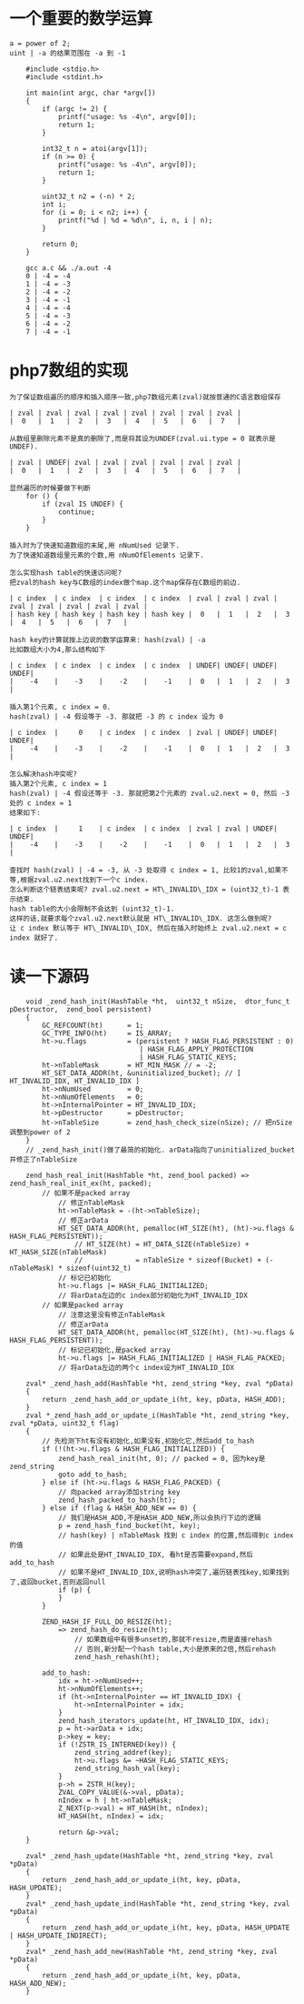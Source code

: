 # 一个重要的数学运算

    a = power of 2;
    uint | -a 的结果范围在 -a 到 -1

        #include <stdio.h>
        #include <stdint.h>

        int main(int argc, char *argv[])
        {
            if (argc != 2) {
                printf("usage: %s -4\n", argv[0]);
                return 1;
            }

            int32_t n = atoi(argv[1]);
            if (n >= 0) {
                printf("usage: %s -4\n", argv[0]);
                return 1;
            }

            uint32_t n2 = (-n) * 2;
            int i;
            for (i = 0; i < n2; i++) {
                printf("%d | %d = %d\n", i, n, i | n);
            }

            return 0;
        }
        
        gcc a.c && ./a.out -4
        0 | -4 = -4
        1 | -4 = -3
        2 | -4 = -2
        3 | -4 = -1
        4 | -4 = -4
        5 | -4 = -3
        6 | -4 = -2
        7 | -4 = -1

# php7数组的实现

    为了保证数组遍历的顺序和插入顺序一致,php7数组元素(zval)就按普通的C语言数组保存
    
    | zval | zval | zval | zval | zval | zval | zval | zval |
    |  0   |  1   |  2   |  3   |  4   |  5   |  6   |  7   |
    
    从数组里删除元素不是真的删除了,而是将其设为UNDEF(zval.ui.type = 0 就表示是 UNDEF).
    
    | zval | UNDEF| zval | zval | zval | zval | zval | zval |
    |  0   |  1   |  2   |  3   |  4   |  5   |  6   |  7   |
    
    显然遍历的时候要做下判断
        for () {
            if (zval IS UNDEF) {
                continue;
            }
        }
    
    插入时为了快速知道数组的末尾,用 nNumUsed 记录下.
    为了快速知道数组里元素的个数,用 nNumOfElements 记录下.
    
    怎么实现hash table的快速访问呢?
    把zval的hash key与C数组的index做个map.这个map保存在C数组的前边.
    
    | c index  | c index  | c index  | c index  | zval | zval | zval | zval | zval | zval | zval | zval |
    | hash key | hash key | hash key | hash key |  0   |  1   |  2   |  3   |  4   |  5   |  6   |  7   |

    hash key的计算就按上边说的数学运算来: hash(zval) | -a
    比如数组大小为4,那么结构如下
    
    | c index  | c index  | c index  | c index  | UNDEF| UNDEF| UNDEF| UNDEF|
    |    -4    |    -3    |    -2    |    -1    |  0   |  1   |  2   |  3   |
    
    插入第1个元素, c index = 0.
    hash(zval) | -4 假设等于 -3. 那就把 -3 的 c index 设为 0
    
    | c index  |     0    | c index  | c index  | zval | UNDEF| UNDEF| UNDEF|
    |    -4    |    -3    |    -2    |    -1    |  0   |  1   |  2   |  3   |
    
    怎么解决hash冲突呢?
    插入第2个元素, c index = 1
    hash(zval) | -4 假设还等于 -3. 那就把第2个元素的 zval.u2.next = 0, 然后 -3 处的 c index = 1
    结果如下:
    
    | c index  |     1    | c index  | c index  | zval | zval | UNDEF| UNDEF|
    |    -4    |    -3    |    -2    |    -1    |  0   |  1   |  2   |  3   |
    
    查找时 hash(zval) | -4 = -3, 从 -3 处取得 c index = 1, 比较1的zval,如果不等,根据zval.u2.next找到下一个c index.
    怎么判断这个链表结束呢? zval.u2.next = HT\_INVALID\_IDX = (uint32_t)-1 表示结束.
    hash table的大小会限制不会达到 (uint32_t)-1.
    这样的话,就要求每个zval.u2.next默认就是 HT\_INVALID\_IDX. 这怎么做到呢?
    让 c index 默认等于 HT\_INVALID\_IDX, 然后在插入时始终上 zval.u2.next = c index 就好了.


# 读一下源码

        void _zend_hash_init(HashTable *ht,  uint32_t nSize,  dtor_func_t pDestructor,  zend_bool persistent)
        {
            GC_REFCOUNT(ht)      = 1;
            GC_TYPE_INFO(ht)     = IS_ARRAY;
            ht->u.flags          = (persistent ? HASH_FLAG_PERSISTENT : 0)
                                    | HASH_FLAG_APPLY_PROTECTION
                                    | HASH_FLAG_STATIC_KEYS;
            ht->nTableMask       = HT_MIN_MASK // = -2;
            HT_SET_DATA_ADDR(ht, &uninitialized_bucket); // [ HT_INVALID_IDX, HT_INVALID_IDX ]
            ht->nNumUsed         = 0;
            ht->nNumOfElements   = 0;
            ht->nInternalPointer = HT_INVALID_IDX;
            ht->pDestructor      = pDestructor;
            ht->nTableSize       = zend_hash_check_size(nSize); // 把nSize调整到power of 2
        }
        // _zend_hash_init()做了最简的初始化. arData指向了uninitialized_bucket并修正了nTableSize
        
        zend_hash_real_init(HashTable *ht, zend_bool packed) => zend_hash_real_init_ex(ht, packed);
            // 如果不是packed array
                // 修正nTableMask
                ht->nTableMask = -(ht->nTableSize);
                // 修正arData
                HT_SET_DATA_ADDR(ht, pemalloc(HT_SIZE(ht), (ht)->u.flags & HASH_FLAG_PERSISTENT));
                    // HT_SIZE(ht) = HT_DATA_SIZE(nTableSize) + HT_HASH_SIZE(nTableMask)
                    //             = nTableSize * sizeof(Bucket) + (-nTableMask) * sizeof(uint32_t)
                // 标记已初始化
                ht->u.flags |= HASH_FLAG_INITIALIZED;
                // 将arData左边的c index部分初始化为HT_INVALID_IDX
            // 如果是packed array
                // 注意这里没有修正nTableMask
                // 修正arData
                HT_SET_DATA_ADDR(ht, pemalloc(HT_SIZE(ht), (ht)->u.flags & HASH_FLAG_PERSISTENT));
                // 标记已初始化,是packed array
                ht->u.flags |= HASH_FLAG_INITIALIZED | HASH_FLAG_PACKED;
                // 将arData左边的两个c index设为HT_INVALID_IDX
        
        zval* _zend_hash_add(HashTable *ht, zend_string *key, zval *pData)
        {
            return _zend_hash_add_or_update_i(ht, key, pData, HASH_ADD);
        }
        zval *_zend_hash_add_or_update_i(HashTable *ht, zend_string *key, zval *pData, uint32_t flag)
        {
            // 先检测下ht有没有初始化,如果没有,初始化它,然后add_to_hash
            if (!(ht->u.flags & HASH_FLAG_INITIALIZED)) {
                zend_hash_real_init(ht, 0); // packed = 0, 因为key是zend_string
                goto add_to_hash;
            } else if (ht->u.flags & HASH_FLAG_PACKED) {
                // 向packed array添加string key
                zend_hash_packed_to_hash(ht);
            } else if (flag & HASH_ADD_NEW == 0) {
                // 我们是HASH_ADD,不是HASH_ADD_NEW,所以会执行下边的逻辑
                p = zend_hash_find_bucket(ht, key);
                // hash(key) | nTableMask 找到 c index 的位置,然后得到c index的值
                // 如果此处是HT_INVALID_IDX, 看ht是否需要expand,然后add_to_hash
                // 如果不是HT_INVALID_IDX,说明hash冲突了,遍历链表找key,如果找到了,返回bucket,否则返回null
                if (p) {
                }
            }
            
            ZEND_HASH_IF_FULL_DO_RESIZE(ht);
                => zend_hash_do_resize(ht);
                    // 如果数组中有很多unset的,那就不resize,而是直接rehash
                    // 否则,新分配一个hash table,大小是原来的2倍,然后rehash
                    zend_hash_rehash(ht);
            
            add_to_hash:
                idx = ht->nNumUsed++;
                ht->nNumOfElements++;
                if (ht->nInternalPointer == HT_INVALID_IDX) {
                    ht->nInternalPointer = idx;
                }
                zend_hash_iterators_update(ht, HT_INVALID_IDX, idx);
                p = ht->arData + idx;
                p->key = key;
                if (!ZSTR_IS_INTERNED(key)) {
                    zend_string_addref(key);
                    ht->u.flags &= ~HASH_FLAG_STATIC_KEYS;
                    zend_string_hash_val(key);
                }
                p->h = ZSTR_H(key);
                ZVAL_COPY_VALUE(&->val, pData);
                nIndex = h | ht->nTableMask;
                Z_NEXT(p->val) = HT_HASH(ht, nIndex);
                HT_HASH(ht, nIndex) = idx;

                return &p->val;
        }
        
        zval* _zend_hash_update(HashTable *ht, zend_string *key, zval *pData)
        {
            return _zend_hash_add_or_update_i(ht, key, pData, HASH_UPDATE);
        }
        zval* _zend_hash_update_ind(HashTable *ht, zend_string *key, zval *pData)
        {
            return _zend_hash_add_or_update_i(ht, key, pData, HASH_UPDATE | HASH_UPDATE_INDIRECT);
        }
        zval* _zend_hash_add_new(HashTable *ht, zend_string *key, zval *pData)
        {
            return _zend_hash_add_or_update_i(ht, key, pData, HASH_ADD_NEW);
        }
